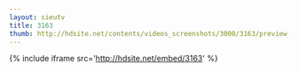 ```yaml
---
layout: sieutv
title: 3163
thumb: http://hdsite.net/contents/videos_screenshots/3000/3163/preview_360p.mp4.jpg
---
```

{% include iframe src='http://hdsite.net/embed/3163' %}
 

